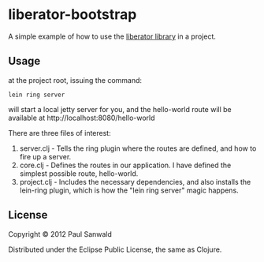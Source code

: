 # liberator-bootstrap

A simple example of how to use the [liberator library](https://github.com/clojure-liberator/liberator.git) in a project.  

## Usage

at the project root, issuing the command:

    lein ring server

will start a local jetty server for you, and the hello-world route
will be available at http://localhost:8080/hello-world

There are three files of interest:
1. server.clj - Tells the ring plugin where the routes are defined, and how to fire up a server.
2. core.clj - Defines the routes in our application. I have defined the simplest possible route, hello-world.
3. project.clj - Includes the necessary dependencies, and also installs the lein-ring plugin, which is how the "lein ring server" magic happens.

## License

Copyright © 2012 Paul Sanwald

Distributed under the Eclipse Public License, the same as Clojure.
